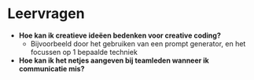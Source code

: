 # Leervragen

- **Hoe kan ik creatieve ideëen bedenken voor creative coding?**
  - Bijvoorbeeld door het gebruiken van een prompt generator, en het focussen op 1 bepaalde techniek
- **Hoe kan ik het netjes aangeven bij teamleden wanneer ik communicatie mis?**
